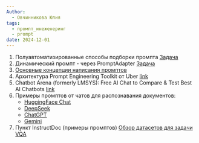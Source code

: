 ```yaml
---
Author:
  - Овчинникова Юлия
tags:
  - промпт_инеженеринг
  - prompt
date: 2024-12-01
---
```


1. Полуавтоматизированные способы подборки промпта [Задача](../projects/tasks/3.%20В%20работе/Подбор%20оптимального%20промпта.md)
2. Динамический промпт - через PromptAdapter [Задача](../projects/tasks/1.%20Запланировано/Динамический%20промт%20-%20через%20PromptAdapter.md)
3. [Основные концепции написания промптов](Основные%20концепции%20написания%20промтов.md)
4. Архитектура Prompt Engineering Toolkit от Uber [link](https://www.uber.com/blog/introducing-the-prompt-engineering-toolkit/)
5. Chatbot Arena (formerly LMSYS): Free AI Chat to Compare & Test Best AI Chatbots [link](https://lmarena.ai/)
6. Примеры промптов от чатов для распознавания документов:
	- [HuggingFace Chat](Промпт%20от%20HuggingFace%20Chat.md)
	- [DeepSeek](Промпт%20от%20DeepSeek.md)
	- [ChatGPT](Промпт%20от%20ChatGPT.md)
	- [Gemini](Запрос%20промптов%20у%20модели%20Gemini%201.5%20Flash%20или%20Gemini%201.5%20Flash%20(AI%20Studio).md)
7. Пункт InstructDoc (примеры промптов) [Обзор датасетов для задачи VQA](Обзор%20датасетов%20для%20задачи%20VQA.md)

